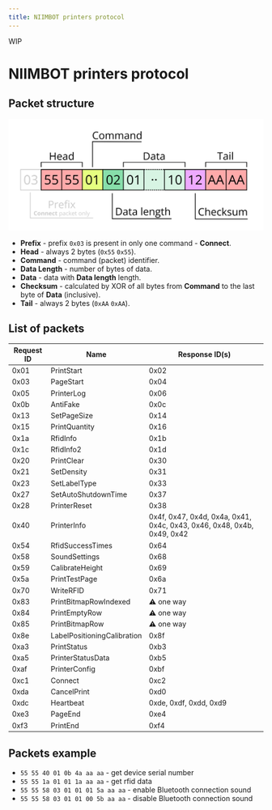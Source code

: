 ```yaml
---
title: NIIMBOT printers protocol
---
```


WIP

# NIIMBOT printers protocol

## Packet structure

![](proto/packet.png)

* **Prefix** - prefix `0x03` is present in only one command - **Connect**.
* **Head** - always 2 bytes (`0x55` `0x55`).
* **Command** - command (packet) identifier.
* **Data Length** - number of bytes of data.
* **Data** - data with **Data length** length.
* **Checksum** - calculated by XOR of all bytes from **Command** to the last byte of **Data** (inclusive).
* **Tail** - always 2 bytes (`0xAA` `0xAA`).

## List of packets

| Request ID | Name | Response ID(s) |
|------|------------|------|
| 0x01 | PrintStart | 0x02 |
| 0x03 | PageStart | 0x04 |
| 0x05 | PrinterLog | 0x06 |
| 0x0b | AntiFake | 0x0c |
| 0x13 | SetPageSize | 0x14 |
| 0x15 | PrintQuantity | 0x16 |
| 0x1a | RfidInfo | 0x1b |
| 0x1c | RfidInfo2 | 0x1d |
| 0x20 | PrintClear | 0x30 |
| 0x21 | SetDensity | 0x31 |
| 0x23 | SetLabelType | 0x33 |
| 0x27 | SetAutoShutdownTime | 0x37 |
| 0x28 | PrinterReset | 0x38 |
| 0x40 | PrinterInfo | 0x4f, 0x47, 0x4d, 0x4a, 0x41, 0x4c, 0x43, 0x46, 0x48, 0x4b, 0x49, 0x42 |
| 0x54 | RfidSuccessTimes | 0x64 |
| 0x58 | SoundSettings | 0x68 |
| 0x59 | CalibrateHeight | 0x69 |
| 0x5a | PrintTestPage | 0x6a |
| 0x70 | WriteRFID | 0x71 |
| 0x83 | PrintBitmapRowIndexed | ⚠ one way |
| 0x84 | PrintEmptyRow | ⚠ one way |
| 0x85 | PrintBitmapRow | ⚠ one way |
| 0x8e | LabelPositioningCalibration | 0x8f |
| 0xa3 | PrintStatus | 0xb3 |
| 0xa5 | PrinterStatusData | 0xb5 |
| 0xaf | PrinterConfig | 0xbf |
| 0xc1 | Connect | 0xc2 |
| 0xda | CancelPrint | 0xd0 |
| 0xdc | Heartbeat | 0xde, 0xdf, 0xdd, 0xd9 |
| 0xe3 | PageEnd | 0xe4 |
| 0xf3 | PrintEnd | 0xf4 |

## Packets example

* `55 55 40 01 0b 4a aa aa` - get device serial number
* `55 55 1a 01 01 1a aa aa` - get rfid data
* `55 55 58 03 01 01 01 5a aa aa` - enable Bluetooth connection sound
* `55 55 58 03 01 01 00 5b aa aa` - disable Bluetooth connection sound
